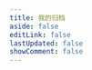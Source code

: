 ```yaml
---
title: 我的归档
aside: false
editLink: false
lastUpdated: false
showComment: false
---
```


<ClientOnly>
 <Archive />
</ClientOnly>
